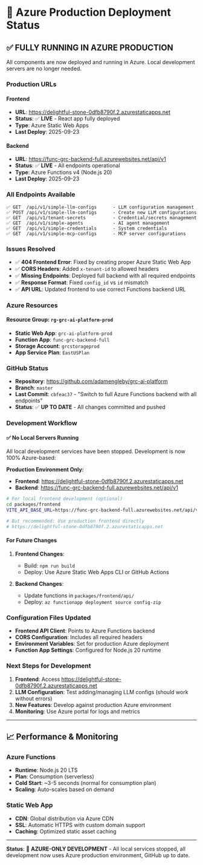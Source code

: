 # 🚀 Azure Production Deployment Status

## ✅ **FULLY RUNNING IN AZURE PRODUCTION**

All components are now deployed and running in Azure. Local development servers are no longer needed.

### **Production URLs**

#### **Frontend**
- **URL**: https://delightful-stone-0dfb8790f.2.azurestaticapps.net
- **Status**: ✅ **LIVE** - React app fully deployed
- **Type**: Azure Static Web Apps
- **Last Deploy**: 2025-09-23

#### **Backend**
- **URL**: https://func-grc-backend-full.azurewebsites.net/api/v1
- **Status**: ✅ **LIVE** - All endpoints operational
- **Type**: Azure Functions v4 (Node.js 20)
- **Last Deploy**: 2025-09-23

### **All Endpoints Available**
```
✅ GET  /api/v1/simple-llm-configs      - LLM configuration management
✅ POST /api/v1/simple-llm-configs      - Create new LLM configurations
✅ GET  /api/v1/tenant-secrets          - Credential/secrets management
✅ GET  /api/v1/simple-agents           - AI agent management
✅ GET  /api/v1/simple-credentials      - System credentials
✅ GET  /api/v1/simple-mcp-configs      - MCP server configurations
```

### **Issues Resolved**
- ✅ **404 Frontend Error**: Fixed by creating proper Azure Static Web App
- ✅ **CORS Headers**: Added `x-tenant-id` to allowed headers
- ✅ **Missing Endpoints**: Deployed full backend with all required endpoints
- ✅ **Response Format**: Fixed `config_id` vs `id` mismatch
- ✅ **API URL**: Updated frontend to use correct Functions backend URL

### **Azure Resources**

#### **Resource Group**: `rg-grc-ai-platform-prod`
- **Static Web App**: `grc-ai-platform-prod`
- **Function App**: `func-grc-backend-full`
- **Storage Account**: `grcstorageprod`
- **App Service Plan**: `EastUSPlan`

### **GitHub Status**
- **Repository**: https://github.com/adamengleby/grc-ai-platform
- **Branch**: `master`
- **Last Commit**: `cbfeac37` - "Switch to full Azure Functions backend with all endpoints"
- **Status**: ✅ **UP TO DATE** - All changes committed and pushed

### **Development Workflow**

#### **✅ No Local Servers Running**
All local development services have been stopped. Development is now 100% Azure-based:

**Production Environment Only:**
- **Frontend**: https://delightful-stone-0dfb8790f.2.azurestaticapps.net
- **Backend**: https://func-grc-backend-full.azurewebsites.net/api/v1

```bash
# For local frontend development (optional)
cd packages/frontend
VITE_API_BASE_URL=https://func-grc-backend-full.azurewebsites.net/api/v1 npm run dev

# But recommended: Use production frontend directly
# https://delightful-stone-0dfb8790f.2.azurestaticapps.net
```

#### **For Future Changes**
1. **Frontend Changes**:
   - Build: `npm run build`
   - Deploy: Use Azure Static Web Apps CLI or GitHub Actions

2. **Backend Changes**:
   - Update functions in `packages/frontend/api/`
   - Deploy: `az functionapp deployment source config-zip`

### **Configuration Files Updated**
- **Frontend API Client**: Points to Azure Functions backend
- **CORS Configuration**: Includes all required headers
- **Environment Variables**: Set for production Azure deployment
- **Function App Settings**: Configured for Node.js 20 runtime

### **Next Steps for Development**
1. **Frontend**: Access https://delightful-stone-0dfb8790f.2.azurestaticapps.net
2. **LLM Configuration**: Test adding/managing LLM configs (should work without errors)
3. **New Features**: Develop against production Azure environment
4. **Monitoring**: Use Azure portal for logs and metrics

---

## 📈 **Performance & Monitoring**

### **Azure Functions**
- **Runtime**: Node.js 20 LTS
- **Plan**: Consumption (serverless)
- **Cold Start**: ~3-5 seconds (normal for consumption plan)
- **Scaling**: Auto-scales based on demand

### **Static Web App**
- **CDN**: Global distribution via Azure CDN
- **SSL**: Automatic HTTPS with custom domain support
- **Caching**: Optimized static asset caching

---

**Status**: 🎉 **AZURE-ONLY DEVELOPMENT** - All local services stopped, all development now uses Azure production environment, GitHub up to date.
